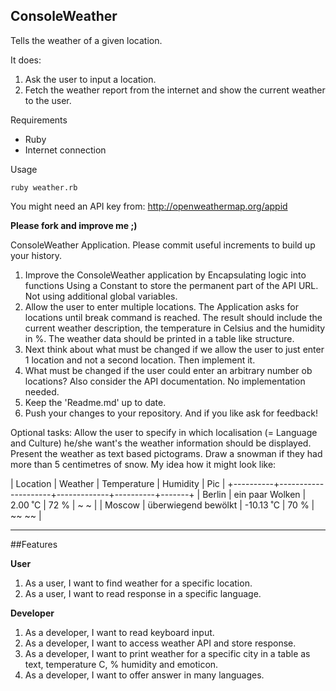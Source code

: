 ## ConsoleWeather

Tells the weather of a given location.

It does:

 1. Ask the user to input a location.
 2. Fetch the weather report from the internet and show the current weather to the user.

Requirements

 *  Ruby
 *  Internet connection

Usage

    ruby weather.rb

You might need an API key from: http://openweathermap.org/appid

**Please fork and improve me ;)**

ConsoleWeather Application. Please commit useful increments to build up your history.

1. Improve the ConsoleWeather application by
    Encapsulating logic into functions
    Using a Constant to store the permanent part of the API URL.
    Not using additional global variables.
2. Allow the user to enter multiple locations.
    The Application asks for locations until break command is reached.
    The result should include the current weather description, the temperature in Celsius and the humidity in %.
    The weather data should be printed in a table like structure.
3. Next think about what must be changed if we allow the user to just enter 1 location and not a second location. Then implement it.
4. What must be changed if the user could enter an arbitrary number ob locations? Also consider the API documentation. No implementation needed.
5. Keep the 'Readme.md' up to date.
6. Push your changes to your repository. And if you like ask for feedback!

Optional tasks:
Allow the user to specify in which localisation (= Language and Culture) he/she want's the weather information should be displayed.
Present the weather as text based pictograms. Draw a snowman if they had more than 5 centimetres of snow.
My idea how it might look like:

| Location | Weather             | Temperature | Humidity | Pic   |
+----------+---------------------+-------------+----------+-------+
| Berlin   | ein paar Wolken     |     2.00 ˚C |     72 % |  ~  ~ |
| Moscow   | überwiegend bewölkt |   -10.13 ˚C |     70 % | ~~ ~~ |

-------------------------------------------------------------------------------------------------------------

##Features

**User**

1. As a user, I want to find weather for a specific location.
2. As a user, I want to read response in a specific language.

**Developer**

1. As a developer, I want to read keyboard input.
2. As a developer, I want to access weather API and store response.
3. As a developer, I want to print weather for a specific city in a table as text, temperature C, % humidity and emoticon.
4. As a developer, I want to offer answer in many languages.

